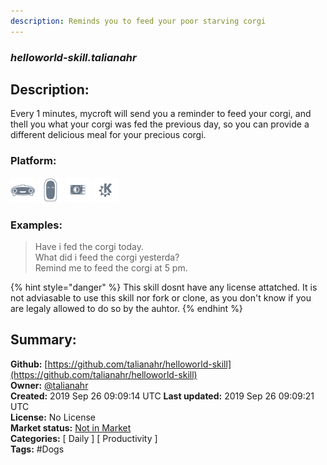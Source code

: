 ```yaml
---
description: Reminds you to feed your poor starving corgi
---
```


### _helloworld-skill.talianahr_  
## Description:  
Every 1 minutes, mycroft will send you a reminder to feed your corgi, and thell you what your corgi was fed the previous day, so you can provide a different delicious meal for your precious corgi.  
  
  
### Platform:  
 ![Mark I](../.gitbook/assets/mark-1-icon.png)  ![Mark II](../.gitbook/assets/mark-2-icon.png)  ![Picroft](../.gitbook/assets/picroft-icon.png)  ![plasmoid](../.gitbook/assets/kde.png)   
### Examples:  
> Have i fed the corgi today.  
> What did i feed the corgi yesterda?  
> Remind me to feed the corgi at 5 pm.  
  
{% hint style="danger" %}
This skill dosnt have any license attatched. It is not adviasable to use this skill nor fork or clone, as you don't know if you are legaly allowed to do so by the auhtor.
{% endhint %}
  
## Summary:  
**Github:** [https://github.com/talianahr/helloworld-skill](https://github.com/talianahr/helloworld-skill)  
**Owner:** [@talianahr](https://github.com/talianahr)  
**Created:** 2019 Sep 26 09:09:14 UTC  **Last updated:** 2019 Sep 26 09:09:21 UTC  
**License:** No License  
**Market status:** [Not in Market](https://market.mycroft.ai/skill/)  
**Categories:** [ Daily ] [ Productivity ]   
**Tags:** \#Dogs   
